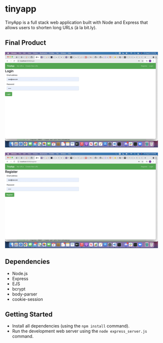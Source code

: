 # tinyapp
TinyApp is a full stack web application built with Node and Express that allows users to shorten long URLs (à la bit.ly).

## Final Product

!["screenshot of login page"](https://github.com/Shaakirahkomolafe/tinyapp/blob/master/docs/login_page.png)

!["screenshot of register page "](https://github.com/Shaakirahkomolafe/tinyapp/blob/master/docs/register._page.png)

## Dependencies

- Node.js
- Express
- EJS
- bcrypt
- body-parser
- cookie-session

## Getting Started

- Install all dependencies (using the `npm install` command).
- Run the development web server using the `node express_server.js` command.
